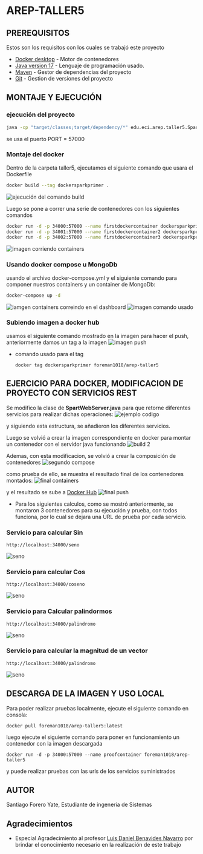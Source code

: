 # AREP-TALLER5

## PREREQUISITOS
Estos son los requisitos con los cuales se trabajó este proyecto

* [Docker desktop](https://www.docker.com/products/docker-desktop/) - Motor de contenedores
* [Java version 17](https://www.oracle.com/co/java/technologies/downloads/) - Lenguaje de programación usado.
* [Maven](https://maven.apache.org/download.cgi) - Gestor de dependencias del proyecto
* [Git](https://git-scm.com/downloads) - Gestion de versiones del proyecto 

## MONTAJE Y EJECUCIÓN

### ejecución del proyecto

```bash
java -cp "target/classes;target/dependency/*" edu.eci.arep.taller5.SparkWebServer
```
se usa el puerto PORT = 57000

### Montaje del docker
Dentro de la carpeta taller5, ejecutamos el siguiente comando que usara el Dockerfile

```bash
docker build --tag dockersparkprimer .
```
![ejecución del comando build](README-IMG/docker-build.png)

Luego se pone a correr una serie de contenedores con los siguientes comandos
```bash
docker run -d -p 34000:57000 --name firstdockercontainer dockersparkprimer
docker run -d -p 34001:57000 --name firstdockercontainer2 dockersparkprimer
docker run -d -p 34002:57000 --name firstdockercontainer3 dockersparkprimer
```
![imagen corriendo containers](README-IMG/docker-run.png)

### Usando docker compose u MongoDb

usando el archivo docker-compose.yml y el siguiente comando para componer nuestros containers y un container de MongoDb:
```bash
docker-compose up -d
```
![iamgen containers correindo en el dashboard](README-IMG/dashboard-allContainers.png)
![imagen comando usado](README-IMG/docker-compose.png)

### Subiendo imagen a docker hub
 usamos el siguiente comando mostrado en la imagen para hacer el push, anteriormente damos un tag a la imagen
 ![imagen push](README-IMG/docker-push.png)

* comando usado para el tag
  ```
  docker tag dockersparkprimer foreman1018/arep-taller5 
  ```
## EJERCICIO PARA DOCKER, MODIFICACION DE PROYECTO CON SERVICIOS REST
Se modifico la clase de **SpartWebServer.java** para que retorne diferentes servicios para realizar dichas operaciones:
![ejemplo codigo](README-IMG/basic-code.png)

y siguiendo esta estructura, se añadieron los diferentes servicios.

Luego se volvió a crear la imagen correspondiente en docker para montar un contenedor con el servidor java funcionando
![build 2](README-IMG/docker-build(2).png)

Ademas, con esta modificacion, se volvió a crear la composición de contenedores
![segundo compose](README-IMG/docker-compose(2).png)

como prueba de ello, se muestra el resultado final de los contenedores montados:
![final containers](README-IMG/final-Containers.png)

y el resultado se sube a [Docker Hub](https://hub.docker.com/)
![final push](README-IMG/push-final)


- Para los siguientes calculos, como se mostró anteriormente, se montaron 3 contenedores para su ejecución y prueba, con todos funciona, por lo cual se dejara una URL de prueba por cada servicio.
### Servicio para calcular Sin
```
http://localhost:34000/seno
```
![seno](README-IMG/prueba-seno)
### Servicio para calcular Cos
```
http://localhost:34000/coseno
```
![seno](README-IMG/prueba-coseno)
### Servicio para Calcular palindormos
```
http://localhost:34000/palindromo
```
![seno](README-IMG/prueba-palindromo)
### Servicio para calcular la magnitud de un vector
```
http://localhost:34000/palindromo
```
![seno](README-IMG/prueba-magnitud)
## DESCARGA DE LA IMAGEN Y USO LOCAL
Para poder realizar pruebas localmente, ejecute el siguiente comando en consola:
```
docker pull foreman1018/arep-taller5:latest
```

luego ejecute el siguiente comando para poner en funcionamiento un contenedor con la imagen descargada
```
docker run -d -p 34000:57000 --name proofcontainer foreman1018/arep-taller5
```

y puede realizar pruebas con las urls de los servicios suministrados
## AUTOR
Santiago Forero Yate, Estudiante de ingeneria de Sistemas
## Agradecimientos

* Especial Agradecimiento al profesor [Luis Daniel Benavides Navarro](https://ldbn.is.escuelaing.edu.co/) por brindar el conocimiento necesario en la realización de este trabajo
